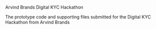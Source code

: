 Arvind Brands Digital KYC Hackathon

The prototype code and supporting files submitted for the Digital KYC Hackathon from Arvind Brands
